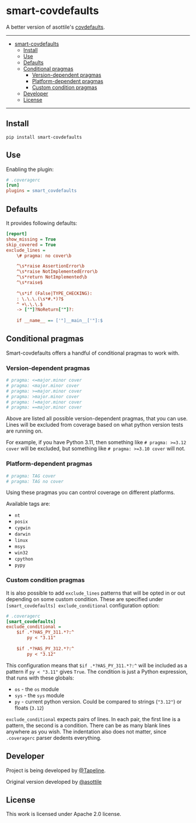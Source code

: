 # smart-covdefaults

A better version of asottile's [covdefaults](https://github.com/asottile/covdefaults).

---

<!-- TOC -->
* [smart-covdefaults](#smart-covdefaults)
  * [Install](#install)
  * [Use](#use)
  * [Defaults](#defaults)
  * [Conditional pragmas](#conditional-pragmas)
    * [Version-dependent pragmas](#version-dependent-pragmas)
    * [Platform-dependent pragmas](#platform-dependent-pragmas)
    * [Custom condition pragmas](#custom-condition-pragmas)
  * [Developer](#developer)
  * [License](#license)
<!-- TOC -->

---

## Install

```shell
pip install smart-covdefaults
```

## Use

Enabling the plugin:

```ini
# .coveragerc
[run]
plugins = smart_covdefaults
```

## Defaults

It provides following defaults:

```ini
[report]
show_missing = True
skip_covered = True
exclude_lines =
    \# pragma: no cover\b

    ^\s*raise AssertionError\b
    ^\s*raise NotImplementedError\b
    ^\s*return NotImplemented\b
    ^\s*raise$
    
    ^\s*if (False|TYPE_CHECKING):
    : \.\.\.(\s*#.*)?$
    ^ +\.\.\.$
    -> ['"]?NoReturn['"]?:
    
    if __name__ == ['"]__main__['"]:$
```

## Conditional pragmas

Smart-covdefaults offers a handful of conditional pragmas to work with.

### Version-dependent pragmas

```py
# pragma: <=major.minor cover
# pragma: <major.minor cover
# pragma: >=major.minor cover
# pragma: >major.minor cover
# pragma: !=major.minor cover
# pragma: ==major.minor cover
```

Above are listed all possible version-dependent pragmas, that you can use. 
Lines will be excluded from coverage based on what python version tests are running on.

For example, if you have Python 3.11, then something like `# pragma: >=3.12 cover` will be
excluded, but something like `# pragma: >=3.10 cover` will not.

### Platform-dependent pragmas

```py
# pragma: TAG cover
# pragma: TAG no cover
```

Using these pragmas you can control coverage on different platforms. 

Available tags are:
- `nt`
- `posix`
- `cygwin`
- `darwin`
- `linux`
- `msys`
- `win32`
- `cpython`
- `pypy`

### Custom condition pragmas

It is also possible to add `exclude_lines` patterns that will be opted in or out
depending on some custom condition. These are specified under 
`[smart_covdefaults] exclude_conditional` configuration option:

```ini
# .coveragerc
[smart_covdefaults]
exclude_conditional =
    $if .*?HAS_PY_311.*?:^
        py < "3.11"
    
    $if .*?HAS_PY_312.*?:^
        py < "3.12"
```

This configuration means that `$if .*?HAS_PY_311.*?:^` will be included as a pattern if
`py < "3.11"` gives `True`. The condition is just a Python expression, that runs with
these globals:

- `os` - the `os` module
- `sys` - the `sys` module
- `py` - current python version. Could be compared to strings (`"3.12"`) or floats (`3.12`)

`exclude_conditional` expects pairs of lines. In each pair, the first line is a pattern,
the second is a condition. There can be as many blank lines anywhere as you wish. The
indentation also does not matter, since `.coveragerc` parser dedents everything.

## Developer

Project is being developed by [@Tapeline](https://github.com/Tapeline).

Original version developed by [@asottile](https://github.com/asottile)

## License

This work is licensed under Apache 2.0 license.
